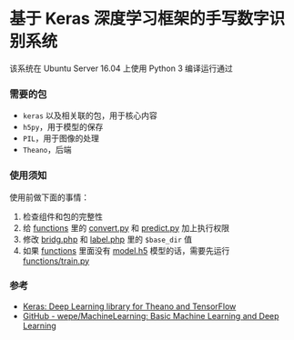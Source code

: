 # 基于 Keras 深度学习框架的手写数字识别系统

该系统在 Ubuntu Server 16.04 上使用 Python 3 编译运行通过

### 需要的包

* `keras` 以及相关联的包，用于核心内容
* `h5py`，用于模型的保存
* `PIL`，用于图像的处理
* `Theano`，后端

### 使用须知

使用前做下面的事情：

1. 检查组件和包的完整性
2. 给 [functions](/functions) 里的 [convert.py](/functions/convert.py) 和 [predict.py](/functions/predict.py) 加上执行权限
2. 修改 [bridg.php](/bridg.php) 和 [label.php](/label.php) 里的 `$base_dir` 值
3. 如果 [functions](/functions) 里面没有 [model.h5](/functions/model.h5) 模型的话，需要先运行 [functions/train.py](/functions/train.py)

### 参考

 * [Keras: Deep Learning library for Theano and TensorFlow](https://keras.io/)
 * [GitHub - wepe/MachineLearning: Basic Machine Learning and Deep Learning](https://github.com/wepe/MachineLearning)